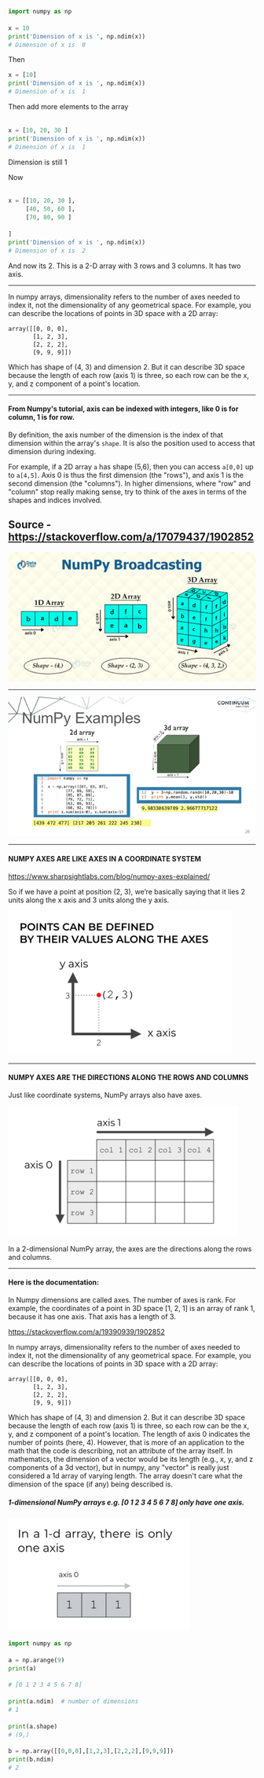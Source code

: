 ```python
import numpy as np

x = 10
print('Dimension of x is ', np.ndim(x))
# Dimension of x is  0
```

Then

```python
x = [10]
print('Dimension of x is ', np.ndim(x))
# Dimension of x is  1

```

Then add more elements to the array

```python

x = [10, 20, 30 ]
print('Dimension of x is ', np.ndim(x))
# Dimension of x is  1

```

Dimension is still 1

Now

```python

x = [[10, 20, 30 ],
     [40, 50, 60 ],
     [70, 80, 90 ]

]
print('Dimension of x is ', np.ndim(x))
# Dimension of x is  2

```

And now its 2. This is a 2-D array with 3 rows and 3 columns. It has two axis.

---

In numpy arrays, dimensionality refers to the number of axes needed to index it, not the dimensionality of any geometrical space. For example, you can describe the locations of points in 3D space with a 2D array:

```
array([[0, 0, 0],
       [1, 2, 3],
       [2, 2, 2],
       [9, 9, 9]])
```

Which has shape of (4, 3) and dimension 2. But it can describe 3D space because the length of each row (axis 1) is three, so each row can be the x, y, and z component of a point's location.

---

#### From Numpy's tutorial, axis can be indexed with integers, like 0 is for column, 1 is for row.

By definition, the axis number of the dimension is the index of that dimension within the array's `shape`. It is also the position used to access that dimension during indexing.

For example, if a 2D array `a` has shape (5,6), then you can access `a[0,0]` up to `a[4,5]`. Axis 0 is thus the first dimension (the "rows"), and axis 1 is the second dimension (the "columns"). In higher dimensions, where "row" and "column" stop really making sense, try to think of the axes in terms of the shapes and indices involved.

## Source - https://stackoverflow.com/a/17079437/1902852

![](assets/NumPy_Axes.png)

---

![](assets/axis-2.jpg)

---

#### NUMPY AXES ARE LIKE AXES IN A COORDINATE SYSTEM

https://www.sharpsightlabs.com/blog/numpy-axes-explained/

So if we have a point at position (2, 3), we’re basically saying that it lies 2 units along the x axis and 3 units along the y axis.

![](assets/2020-10-15-22-01-47.png)

---

#### NUMPY AXES ARE THE DIRECTIONS ALONG THE ROWS AND COLUMNS

Just like coordinate systems, NumPy arrays also have axes.

![](assets/2020-10-15-22-02-15.png)

In a 2-dimensional NumPy array, the axes are the directions along the rows and columns.

---

#### Here is the documentation:

In Numpy dimensions are called axes. The number of axes is rank. For example, the coordinates of a point in 3D space [1, 2, 1] is an array of rank 1, because it has one axis. That axis has a length of 3.

https://stackoverflow.com/a/19390939/1902852

In numpy arrays, dimensionality refers to the number of axes needed to index it, not the dimensionality of any geometrical space. For example, you can describe the locations of points in 3D space with a 2D array:

```
array([[0, 0, 0],
       [1, 2, 3],
       [2, 2, 2],
       [9, 9, 9]])
```

Which has shape of (4, 3) and dimension 2. But it can describe 3D space because the length of each row (axis 1) is three, so each row can be the x, y, and z component of a point's location. The length of axis 0 indicates the number of points (here, 4). However, that is more of an application to the math that the code is describing, not an attribute of the array itself. In mathematics, the dimension of a vector would be its length (e.g., x, y, and z components of a 3d vector), but in numpy, any "vector" is really just considered a 1d array of varying length. The array doesn't care what the dimension of the space (if any) being described is.

##### 1-dimensional NumPy arrays e.g. [0 1 2 3 4 5 6 7 8] only have one axis.

![](assets/2020-10-15-22-21-49.png)

```python
import numpy as np

a = np.arange(9)
print(a)

# [0 1 2 3 4 5 6 7 8]

print(a.ndim)  # number of dimensions
# 1

print(a.shape)
# (9,)

b = np.array([[0,0,0],[1,2,3],[2,2,2],[9,9,9]])
print(b.ndim)
# 2

```
